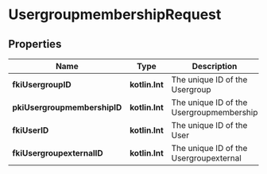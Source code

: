 
# UsergroupmembershipRequest

## Properties
| Name | Type | Description | Notes |
| ------------ | ------------- | ------------- | ------------- |
| **fkiUsergroupID** | **kotlin.Int** | The unique ID of the Usergroup |  |
| **pkiUsergroupmembershipID** | **kotlin.Int** | The unique ID of the Usergroupmembership |  [optional] |
| **fkiUserID** | **kotlin.Int** | The unique ID of the User |  [optional] |
| **fkiUsergroupexternalID** | **kotlin.Int** | The unique ID of the Usergroupexternal |  [optional] |



